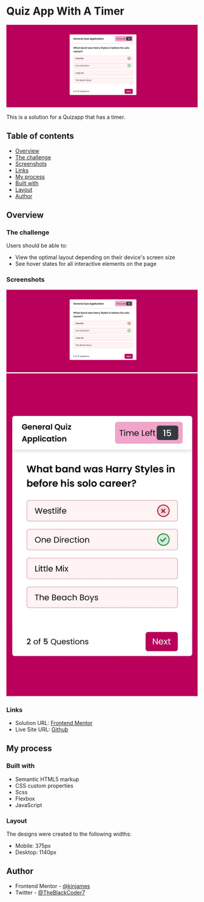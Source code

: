 # Quiz App With A Timer

![Design preview for the Calculator coding challenge](./images/desktop.png)

This is a solution for a Quizapp that has a timer.

## Table of contents

- [Overview](#overview)
- [The challenge](#the-challenge)
- [Screenshots](#screenshots)
- [Links](#links)
- [My process](#my-process)
- [Built with](#built-with)
- [Layout](#layout)
- [Author](#author)

## Overview

### The challenge

Users should be able to:

- View the optimal layout depending on their device's screen size
- See hover states for all interactive elements on the page

### Screenshots

![Desktop Design](./images/desktop.png)
![Mobile Design](./images/mobile.jpg)

### Links

- Solution URL: [Frontend Mentor](https://github.com/kinjames/quizapp-with-timer)
- Live Site URL: [Github](https://kinjames.github.io/quizapp-with-timer/)

## My process

### Built with

- Semantic HTML5 markup
- CSS custom properties
- Scss
- Flexbox
- JavaScript

### Layout

The designs were created to the following widths:

- Mobile: 375px
- Desktop: 1140px

## Author

- Frontend Mentor - [@kinjames](https://www.frontendmentor.io/profile/kinjames)
- Twitter - [@TheBlackCoder7](https://twitter.com/TheBlackCoder7)
